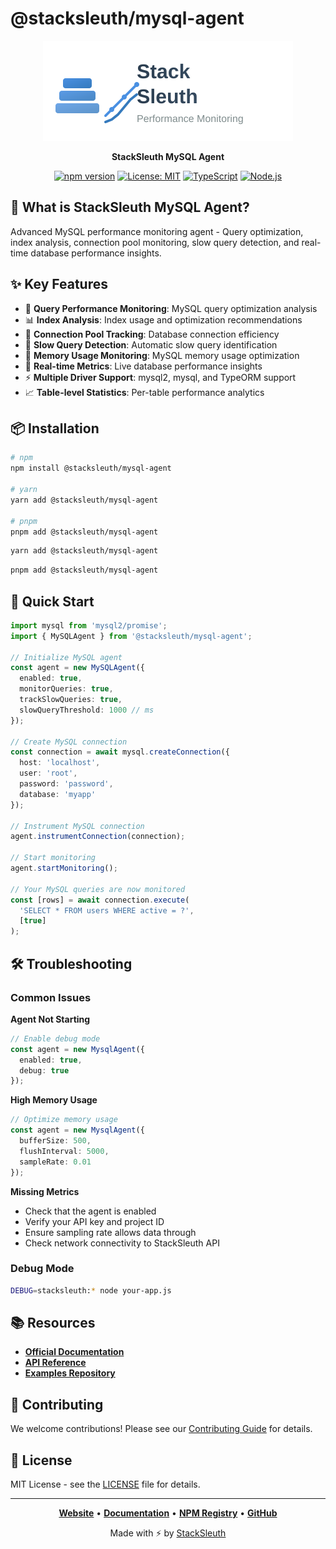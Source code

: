 # @stacksleuth/mysql-agent

<div align="center">

![StackSleuth MySQL Agent](../../assets/logo.svg)

**StackSleuth MySQL Agent**

[![npm version](https://badge.fury.io/js/%40stacksleuth%2Fmysql-agent.svg)](https://badge.fury.io/js/%40stacksleuth%2Fmysql-agent)
[![License: MIT](https://img.shields.io/badge/License-MIT-yellow.svg)](https://opensource.org/licenses/MIT)
[![TypeScript](https://img.shields.io/badge/TypeScript-5.0+-blue.svg)](https://www.typescriptlang.org/)
[![Node.js](https://img.shields.io/badge/Node.js-18.0+-green.svg)](https://nodejs.org/)

</div>

## 🚀 What is StackSleuth MySQL Agent?

Advanced MySQL performance monitoring agent - Query optimization, index analysis, connection pool monitoring, slow query detection, and real-time database performance insights.

## ✨ Key Features

- 🐬 **Query Performance Monitoring**: MySQL query optimization analysis
- 📊 **Index Analysis**: Index usage and optimization recommendations
- 🔗 **Connection Pool Tracking**: Database connection efficiency
- 🐌 **Slow Query Detection**: Automatic slow query identification
- 💾 **Memory Usage Monitoring**: MySQL memory usage optimization
- 🔄 **Real-time Metrics**: Live database performance insights
- ⚡ **Multiple Driver Support**: mysql2, mysql, and TypeORM support
- 📈 **Table-level Statistics**: Per-table performance analytics

## 📦 Installation

```bash
# npm
npm install @stacksleuth/mysql-agent

# yarn
yarn add @stacksleuth/mysql-agent

# pnpm
pnpm add @stacksleuth/mysql-agent
```

```bash
yarn add @stacksleuth/mysql-agent
```

```bash
pnpm add @stacksleuth/mysql-agent
```

## 🏁 Quick Start

```typescript
import mysql from 'mysql2/promise';
import { MySQLAgent } from '@stacksleuth/mysql-agent';

// Initialize MySQL agent
const agent = new MySQLAgent({
  enabled: true,
  monitorQueries: true,
  trackSlowQueries: true,
  slowQueryThreshold: 1000 // ms
});

// Create MySQL connection
const connection = await mysql.createConnection({
  host: 'localhost',
  user: 'root',
  password: 'password',
  database: 'myapp'
});

// Instrument MySQL connection
agent.instrumentConnection(connection);

// Start monitoring
agent.startMonitoring();

// Your MySQL queries are now monitored
const [rows] = await connection.execute(
  'SELECT * FROM users WHERE active = ?',
  [true]
);
```


## 🛠️ Troubleshooting

### Common Issues

**Agent Not Starting**
```typescript
// Enable debug mode
const agent = new MysqlAgent({
  enabled: true,
  debug: true
});
```

**High Memory Usage**
```typescript
// Optimize memory usage
const agent = new MysqlAgent({
  bufferSize: 500,
  flushInterval: 5000,
  sampleRate: 0.01
});
```

**Missing Metrics**
- Check that the agent is enabled
- Verify your API key and project ID
- Ensure sampling rate allows data through
- Check network connectivity to StackSleuth API

### Debug Mode

```bash
DEBUG=stacksleuth:* node your-app.js
```

## 📚 Resources

- **[Official Documentation](https://github.com/Jack-GitHub12/StackSleuth#readme)**
- **[API Reference](https://github.com/Jack-GitHub12/StackSleuth/blob/main/docs/mysql-agent.md)**
- **[Examples Repository](https://github.com/Jack-GitHub12/StackSleuth/tree/main/examples/mysql-agent)**

## 🤝 Contributing

We welcome contributions! Please see our [Contributing Guide](https://github.com/Jack-GitHub12/StackSleuth/blob/main/CONTRIBUTING.md) for details.

## 📄 License

MIT License - see the [LICENSE](https://github.com/Jack-GitHub12/StackSleuth/blob/main/LICENSE) file for details.

---

<div align="center">

**[Website](https://github.com/Jack-GitHub12/StackSleuth)** • 
**[Documentation](https://github.com/Jack-GitHub12/StackSleuth#readme)** • 
**[NPM Registry](https://www.npmjs.com/package/@stacksleuth/mysql-agent)** • 
**[GitHub](https://github.com/Jack-GitHub12/StackSleuth)**

Made with ⚡ by [StackSleuth](https://github.com/Jack-GitHub12/StackSleuth)

</div>